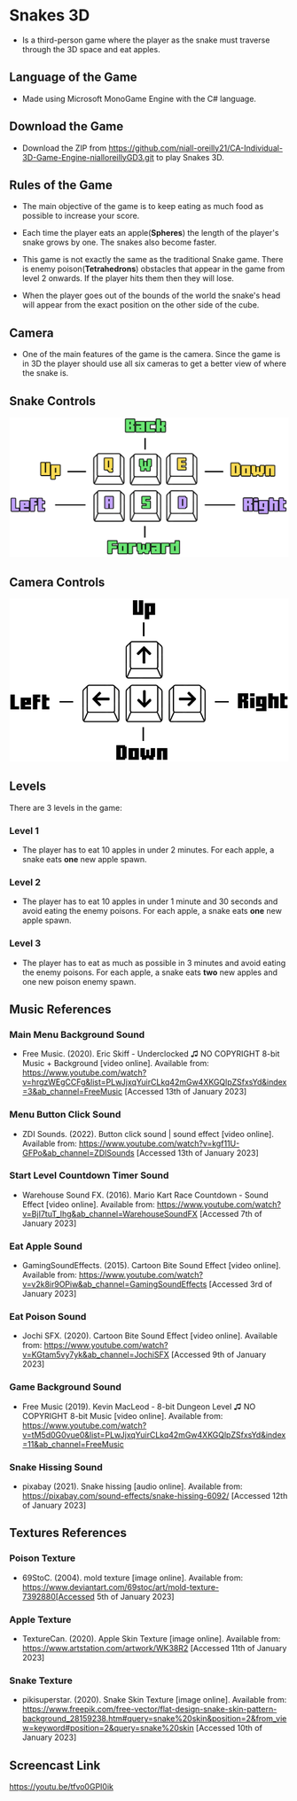 # Snakes 3D
+ Is a third-person game where the player as the snake must traverse through the 3D space and eat apples.

## Language of the Game
+ Made using Microsoft MonoGame Engine with the C# language.

## Download the Game
+ Download the ZIP from https://github.com/niall-oreilly21/CA-Individual-3D-Game-Engine-nialloreillyGD3.git to play Snakes 3D.

## Rules of the Game
+ The main objective of the game is to keep eating as much food as possible to increase your score.

+ Each time the player eats an apple(**Spheres**) the length of the player's snake grows by one. The snakes also become faster.

+ This game is not exactly the same as the traditional Snake game. There is enemy poison(**Tetrahedrons**) obstacles that appear in the game from level 2 onwards. If the player hits them then they will lose.

+ When the player goes out of the bounds of the world the snake's head will appear from the exact position on the other side of the cube.

## Camera
+ One of the main features of the game is the camera. Since the game is in 3D the player should use all six cameras to get a better view of where the snake is.

## Snake Controls
![alt snake controls image](https://github.com/niall-oreilly21/CA-Individual-3D-Game-Engine-nialloreillyGD3/blob/main/2022_3DGED_GDApp/Content/Assets/Textures/Menu/Controls/snake_controls.png?raw=true)

## Camera Controls
![alt camera controls image](https://github.com/niall-oreilly21/CA-Individual-3D-Game-Engine-nialloreillyGD3/blob/main/2022_3DGED_GDApp/Content/Assets/Textures/Menu/Controls/camera_controls.png?raw=true)

## Levels
There are 3 levels in the game:

### Level 1
+ The player has to eat 10 apples in under 2 minutes. For each apple, a snake eats **one** new apple spawn.

### Level 2
+ The player has to eat 10 apples in under 1 minute and 30 seconds and avoid eating the enemy poisons. For each apple, a snake eats **one** new apple spawn.

### Level 3
+ The player has to eat as much as possible in 3 minutes and avoid eating the enemy poisons. For each apple, a snake eats **two** new apples and one new poison enemy spawn.

## Music References

### Main Menu Background Sound
+ Free Music. (2020). Eric Skiff - Underclocked ♫ NO COPYRIGHT 8-bit Music + Background [video online]. Available from: https://www.youtube.com/watch?v=hrgzWEgCCFg&list=PLwJjxqYuirCLkq42mGw4XKGQlpZSfxsYd&index=3&ab_channel=FreeMusic
[Accessed 13th of January 2023]

### Menu Button Click Sound
+ ZDI Sounds. (2022). Button click sound | sound effect [video online]. 
Available from: https://www.youtube.com/watch?v=kgf11U-GFPo&ab_channel=ZDISounds
[Accessed 13th of January 2023]

### Start Level Countdown Timer Sound
+ Warehouse Sound FX. (2016). Mario Kart Race Countdown - Sound Effect [video online]. 
Available from: https://www.youtube.com/watch?v=BjI7tuT_lhg&ab_channel=WarehouseSoundFX
[Accessed 7th of January 2023]

### Eat Apple Sound
+ GamingSoundEffects. (2015). Cartoon Bite Sound Effect [video online]. 
Available from: https://www.youtube.com/watch?v=v2k8ir9OPiw&ab_channel=GamingSoundEffects
[Accessed 3rd of January 2023]

### Eat Poison Sound
+ Jochi SFX. (2020). Cartoon Bite Sound Effect [video online]. 
Available from: https://www.youtube.com/watch?v=KGtam5vy7yk&ab_channel=JochiSFX
[Accessed 9th of January 2023]

### Game Background Sound
+ Free Music (2019). Kevin MacLeod - 8-bit Dungeon Level ♫ NO COPYRIGHT 8-bit Music [video online]. 
Available from: https://www.youtube.com/watch?v=tM5d0G0vue0&list=PLwJjxqYuirCLkq42mGw4XKGQlpZSfxsYd&index=11&ab_channel=FreeMusic

### Snake Hissing Sound
+ pixabay  (2021). Snake hissing [audio online]. 
Available from: https://pixabay.com/sound-effects/snake-hissing-6092/ 
[Accessed 12th of January 2023]

## Textures References
### Poison Texture
+ 69StoC. (2004). mold texture [image online]. Available from: https://www.deviantart.com/69stoc/art/mold-texture-7392880[Accessed 5th of January 2023]

### Apple Texture
+ TextureCan. (2020). Apple Skin Texture [image online]. Available from: https://www.artstation.com/artwork/WK38R2 [Accessed 11th of January 2023]

### Snake Texture
+ pikisuperstar. (2020). Snake Skin Texture [image online]. Available from: https://www.freepik.com/free-vector/flat-design-snake-skin-pattern-background_28159238.htm#query=snake%20skin&position=2&from_view=keyword#position=2&query=snake%20skin [Accessed 10th of January 2023]

## Screencast Link
https://youtu.be/tfvo0GPI0ik
